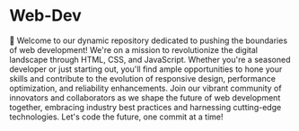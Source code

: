 # Web-Dev
🚀 Welcome to our dynamic repository dedicated to pushing the boundaries of web development! We're on a mission to revolutionize the digital landscape through HTML, CSS, and JavaScript. Whether you're a seasoned developer or just starting out, you'll find ample opportunities to hone your skills and contribute to the evolution of responsive design, performance optimization, and reliability enhancements. Join our vibrant community of innovators and collaborators as we shape the future of web development together, embracing industry best practices and harnessing cutting-edge technologies. Let's code the future, one commit at a time!
